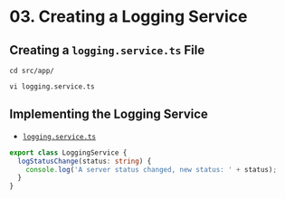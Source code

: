 # 03. Creating a Logging Service

## Creating a `logging.service.ts` File

```shell
cd src/app/
```

```shell
vi logging.service.ts
```

## Implementing the Logging Service

- [`logging.service.ts`](../../services-app/src/app/logging.service.ts)

```ts
export class LoggingService {
  logStatusChange(status: string) {
    console.log('A server status changed, new status: ' + status);
  }
}
```